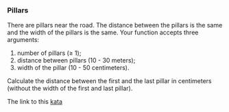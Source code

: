 ### Pillars

There are pillars near the road. The distance between the pillars is the same and the width of the pillars is the same. Your function accepts three arguments:
1. number of pillars (≥ 1);
2. distance between pillars (10 - 30 meters);
3. width of the pillar (10 - 50 centimeters).

Calculate the distance between the first and the last pillar in centimeters (without the width of the first and last pillar).  

The link to this [kata](https://www.codewars.com/kata/pillars/javascript)
